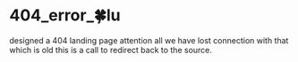 # 404_error_🍀lu
 designed a 404 landing page 
 attention all we have lost connection with that which is old 
 this is a call to redirect back to the source.
